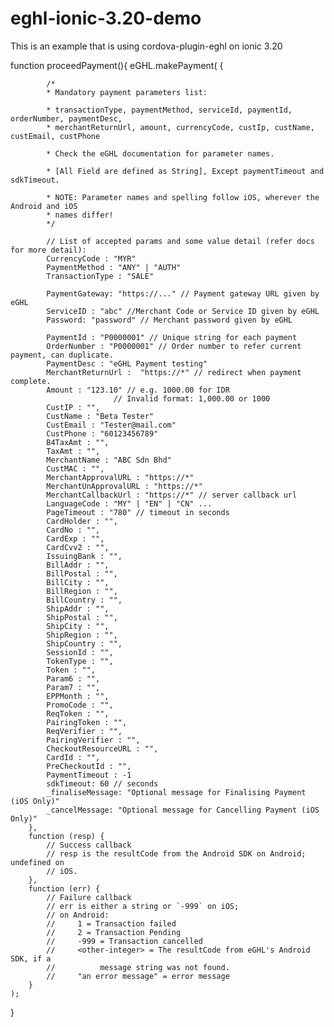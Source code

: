 # eghl-ionic-3.20-demo
This is an example that is using cordova-plugin-eghl on ionic 3.20

function proceedPayment(){
    eGHL.makePayment(
        {
            
            /*
            * Mandatory payment parameters list:

            * transactionType, paymentMethod, serviceId, paymentId, orderNumber, paymentDesc,
            * merchantReturnUrl, amount, currencyCode, custIp, custName, custEmail, custPhone

            * Check the eGHL documentation for parameter names.

            * [All Field are defined as String], Except paymentTimeout and sdkTimeout.

            * NOTE: Parameter names and spelling follow iOS, wherever the Android and iOS
            * names differ!
            */

            // List of accepted params and some value detail (refer docs for more detail):
            CurrencyCode : "MYR" 
            PaymentMethod : "ANY" | "AUTH"
            TransactionType : "SALE"

            PaymentGateway: "https://..." // Payment gateway URL given by eGHL
            ServiceID : "abc" //Merchant Code or Service ID given by eGHL
            Password: "password" // Merchant password given by eGHL

            PaymentId : "P0000001" // Unique string for each payment
            OrderNumber : "P0000001" // Order number to refer current payment, can duplicate.
            PaymentDesc : "eGHL Payment testing"
            MerchantReturnUrl :  "https://*" // redirect when payment complete.
            Amount : "123.10" // e.g. 1000.00 for IDR
                           // Invalid format: 1,000.00 or 1000
            CustIP : "",
            CustName : "Beta Tester"
            CustEmail : "Tester@mail.com"
            CustPhone : "60123456789"
            B4TaxAmt : "",
            TaxAmt : "",
            MerchantName : "ABC Sdn Bhd"
            CustMAC : "",
            MerchantApprovalURL : "https://*"
            MerchantUnApprovalURL : "https://*"
            MerchantCallbackUrl : "https://*" // server callback url
            LanguageCode : "MY" | "EN" | "CN" ...
            PageTimeout : "780" // timeout in seconds
            CardHolder : "",
            CardNo : "",
            CardExp : "",
            CardCvv2 : "",
            IssuingBank : "",
            BillAddr : "",
            BillPostal : "",
            BillCity : "",
            BillRegion : "",
            BillCountry : "",
            ShipAddr : "",
            ShipPostal : "",
            ShipCity : "",
            ShipRegion : "",
            ShipCountry : "",
            SessionId : "",
            TokenType : "",
            Token : "",
            Param6 : "",
            Param7 : "",
            EPPMonth : "",
            PromoCode : "",
            ReqToken : "",
            PairingToken : "",
            ReqVerifier : "",
            PairingVerifier : "",
            CheckoutResourceURL : "",
            CardId : "",
            PreCheckoutId : "",
            PaymentTimeout : -1
            sdkTimeout: 60 // seconds
            _finaliseMessage: "Optional message for Finalising Payment (iOS Only)"
            _cancelMessage: "Optional message for Cancelling Payment (iOS Only)"
        },
        function (resp) {
            // Success callback
            // resp is the resultCode from the Android SDK on Android; undefined on
            // iOS.
        },
        function (err) {
            // Failure callback
            // err is either a string or `-999` on iOS;
            // on Android:
            //     1 = Transaction failed
            //     2 = Transaction Pending
            //     -999 = Transaction cancelled
            //     <other-integer> = The resultCode from eGHL's Android SDK, if a
            //          message string was not found.
            //     "an error message" = error message
        }
    );
}

